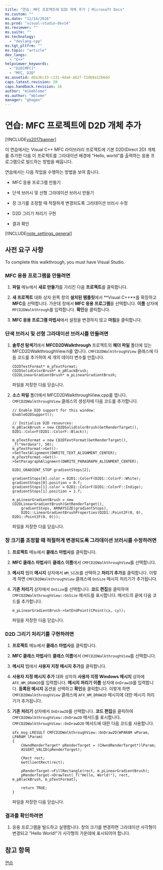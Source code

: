 ```yaml
---
title: "연습: MFC 프로젝트에 D2D 개체 추가 | Microsoft Docs"
ms.custom: ""
ms.date: "12/14/2016"
ms.prod: "visual-studio-dev14"
ms.reviewer: ""
ms.suite: ""
ms.technology: 
  - "devlang-cpp"
ms.tgt_pltfrm: ""
ms.topic: "article"
dev_langs: 
  - "C++"
helpviewer_keywords: 
  - "D2D[MFC]"
  - "MFC, D2D"
ms.assetid: dda36c33-c231-4da6-a62f-72d69a12b6dd
caps.latest.revision: 20
caps.handback.revision: 16
author: "mikeblome"
ms.author: "mblome"
manager: "ghogen"
---
```

# 연습: MFC 프로젝트에 D2D 개체 추가
[!INCLUDE[vs2017banner](../assembler/inline/includes/vs2017banner.md)]

이 연습에서는 Visual C\+\+ MFC 라이브러리 프로젝트에 기본 D2D\(Direct 2D\) 개체를 추가한 다음 이 프로젝트를 그라데이션 배경에 "Hello, world"를 출력하는 응용 프로그램으로 빌드하는 방법을 배웁니다.  
  
 연습에서는 다음 작업을 수행하는 방법을 보여 줍니다.  
  
-   MFC 응용 프로그램 만들기  
  
-   단색 브러시 및 선형 그라데이션 브러시 만들기  
  
-   창 크기를 조정할 때 적절하게 변경되도록 그라데이션 브러시 수정  
  
-   D2D 그리기 처리기 구현  
  
-   결과 확인  
  
 [!INCLUDE[note_settings_general](../mfc/includes/note_settings_general_md.md)]  
  
## 사전 요구 사항  
 To complete this walkthrough, you must have Visual Studio.  
  
### MFC 응용 프로그램을 만들려면  
  
1.  **파일** 메뉴에서 **새로 만들기**를 가리킨 다음 **프로젝트**를 클릭합니다.  
  
2.  **새 프로젝트** 대화 상자 왼쪽 창의 **설치된 템플릿**에서 **Visual C\+\+**를 확장하고 **MFC**를 선택합니다.  가운데 창에서 **MFC 응용 프로그램**을 선택합니다.  **이름** 상자에 `MFCD2DWalkthrough`를 입력합니다.  **확인**을 클릭합니다.  
  
3.  **MFC 응용 프로그램 마법사**에서 설정을 변경하지 않고 **마침**을 클릭합니다.  
  
### 단색 브러시 및 선형 그라데이션 브러시를 만들려면  
  
1.  **솔루션 탐색기**에서 **MFCD2DWalkthrough** 프로젝트의 **헤더 파일** 폴더에 있는 MFCD2DWalkthroughView.h를 엽니다.  `CMFCD2DWalkthroughView` 클래스에 다음 코드를 추가하여 세 개의 데이터 변수를 만듭니다.  
  
    ```  
    CD2DTextFormat* m_pTextFormat;  
    CD2DSolidColorBrush* m_pBlackBrush;  
    CD2DLinearGradientBrush* m_pLinearGradientBrush;  
    ```  
  
     파일을 저장한 다음 닫습니다.  
  
2.  **소스 파일** 폴더에서 MFCD2DWalkthroughView.cpp를 엽니다.  `CMFCD2DWalkthroughView` 클래스의 생성자에 다음 코드를 추가합니다.  
  
    ```  
    // Enable D2D support for this window:  
    EnableD2DSupport();  
  
    // Initialize D2D resources:  
    m_pBlackBrush = new CD2DSolidColorBrush(GetRenderTarget(), D2D1::ColorF(D2D1::ColorF::Black));  
  
    m_pTextFormat = new CD2DTextFormat(GetRenderTarget(), _T("Verdana"), 50);  
    m_pTextFormat->Get()->SetTextAlignment(DWRITE_TEXT_ALIGNMENT_CENTER);  
    m_pTextFormat->Get()->SetParagraphAlignment(DWRITE_PARAGRAPH_ALIGNMENT_CENTER);  
  
    D2D1_GRADIENT_STOP gradientStops[2];  
  
    gradientStops[0].color = D2D1::ColorF(D2D1::ColorF::White);  
    gradientStops[0].position = 0.f;  
    gradientStops[1].color = D2D1::ColorF(D2D1::ColorF::Indigo);  
    gradientStops[1].position = 1.f;  
  
    m_pLinearGradientBrush = new CD2DLinearGradientBrush(GetRenderTarget(),   
        gradientStops, ARRAYSIZE(gradientStops),  
        D2D1::LinearGradientBrushProperties(D2D1::Point2F(0, 0), D2D1::Point2F(0, 0)));  
    ```  
  
     파일을 저장한 다음 닫습니다.  
  
### 창 크기를 조정할 때 적절하게 변경되도록 그라데이션 브러시를 수정하려면  
  
1.  **프로젝트** 메뉴에서 **클래스 마법사**를 클릭합니다.  
  
2.  **MFC 클래스 마법사**의 **클래스 이름**에서 `CMFCD2DWalkthroughView`를 선택합니다.  
  
3.  **메시지** 탭의 **메시지** 상자에서 `WM_SIZE`를 선택하고 **처리기 추가**를 클릭합니다.  이렇게 하면 `CMFCD2DWalkthroughView` 클래스에 `OnSize` 메시지 처리기가 추가됩니다.  
  
4.  **기존 처리기** 상자에서 `OnSize`를 선택합니다.  **코드 편집**을 클릭하여 `CMFCD2DWalkthroughView::OnSize` 메서드를 표시합니다.  메서드의 끝에 다음 코드를 추가합니다.  
  
    ```  
    m_pLinearGradientBrush->SetEndPoint(CPoint(cx, cy));  
    ```  
  
     파일을 저장한 다음 닫습니다.  
  
### D2D 그리기 처리기를 구현하려면  
  
1.  **프로젝트** 메뉴에서 **클래스 마법사**를 클릭합니다.  
  
2.  **MFC 클래스 마법사**의 **클래스 이름**에서 `CMFCD2DWalkthroughView`를 선택합니다.  
  
3.  **메시지** 탭에서 **사용자 지정 메시지 추가**를 클릭합니다.  
  
4.  **사용자 지정 메시지 추가** 대화 상자의 **사용자 지정 Windows 메시지** 상자에 `AFX_WM_DRAW2D`를 입력합니다.  **메시지 처리기 이름** 상자에 `OnDraw2D`를 입력합니다.  **등록된 메시지** 옵션을 선택하고 **확인**을 클릭합니다.  이렇게 하면 `CMFCD2DWalkthroughView` 클래스에 `AFX_WM_DRAW2D` 메시지에 대한 메시지 처리기가 추가됩니다.  
  
5.  **기존 처리기** 상자에서 `OnDraw2D`를 선택합니다.  **코드 편집**을 클릭하여 `CMFCD2DWalkthroughView::OnDraw2D` 메서드를 표시합니다.  `CMFCD2DWalkthroughView::OnDrawD2D` 메서드에 대한 다음 코드를 사용합니다.  
  
    ```  
    afx_msg LRESULT CMFCD2DWalkthroughView::OnDraw2D(WPARAM wParam, LPARAM lParam)  
    {  
        CHwndRenderTarget* pRenderTarget = (CHwndRenderTarget*)lParam;  
        ASSERT_VALID(pRenderTarget);  
  
        CRect rect;  
        GetClientRect(rect);  
  
        pRenderTarget->FillRectangle(rect, m_pLinearGradientBrush);  
        pRenderTarget->DrawText(_T("Hello, World!"), rect, m_pBlackBrush, m_pTextFormat);  
  
        return TRUE;  
    }  
    ```  
  
     파일을 저장한 다음 닫습니다.  
  
### 결과를 확인하려면  
  
1.  응용 프로그램을 빌드하고 실행합니다.  창의 크기를 변경하면 그라데이션 사각형이 변경되고 "Hello World\!"가 사각형의 가운데에 표시되어야 합니다.  
  
## 참고 항목  
 [연습](../mfc/walkthroughs-mfc.md)